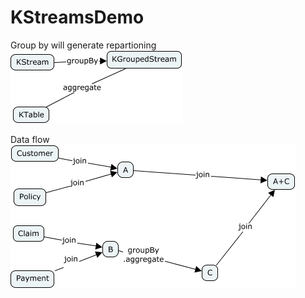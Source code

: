 # KStreamsDemo

Group by will generate repartioning
![alt text](images/group.jpg)

Data flow
![alt text](images/join.jpg)